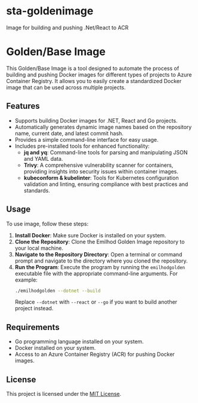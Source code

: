 # sta-goldenimage
Image for building and pushing .Net/React to ACR

# Golden/Base Image

This Golden/Base Image is a tool designed to automate the process of building and pushing Docker images for different types of projects to Azure Container Registry. It allows you to easily create a standardized Docker image that can be used across multiple projects.

## Features

- Supports building Docker images for .NET, React and Go projects.
- Automatically generates dynamic image names based on the repository name, current date, and latest commit hash.
- Provides a simple command-line interface for easy usage.
- Includes pre-installed tools for enhanced functionality:
    - **jq and yq**: Command-line tools for parsing and manipulating JSON and YAML data.
    - **Trivy**: A comprehensive vulnerability scanner for containers, providing insights into security issues within container images.
    - **kubeconform & kubelinter**: Tools for Kubernetes configuration validation and linting, ensuring compliance with best practices and standards.

## Usage

To use image, follow these steps:

1. **Install Docker**: Make sure Docker is installed on your system.
2. **Clone the Repository**: Clone the Emilhod Golden Image repository to your local machine.
3. **Navigate to the Repository Directory**: Open a terminal or command prompt and navigate to the directory where you cloned the repository.
4. **Run the Program**: Execute the program by running the `emilhodgolden` executable file with the appropriate command-line arguments. For example:
   ```bash
   ./emilhodgolden --dotnet --build
   ```
   Replace `--dotnet` with `--react`  or `--go` if you want to build another project instead.

## Requirements

- Go programming language installed on your system.
- Docker installed on your system.
- Access to an Azure Container Registry (ACR) for pushing Docker images.

## License

This project is licensed under the [MIT License](LICENSE).
